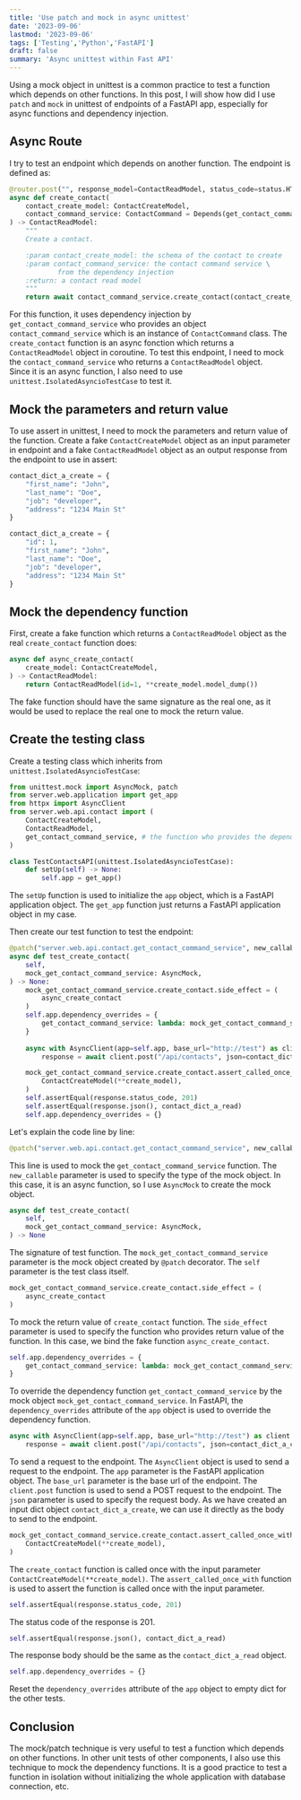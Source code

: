 ```yaml
---
title: 'Use patch and mock in async unittest'
date: '2023-09-06'
lastmod: '2023-09-06'
tags: ['Testing','Python','FastAPI']
draft: false
summary: 'Async unittest within Fast API'
---
```


Using a mock object in unittest is a common practice to test a function which depends on other functions. In this post, I will show how did I use `patch` and `mock` in unittest of endpoints of a FastAPI app, especially for async functions and dependency injection.

## Async Route

I try to test an endpoint which depends on another function. The endpoint is defined as:

```python
@router.post("", response_model=ContactReadModel, status_code=status.HTTP_201_CREATED)
async def create_contact(
    contact_create_model: ContactCreateModel,
    contact_command_service: ContactCommand = Depends(get_contact_command_service),
) -> ContactReadModel:
    """
    Create a contact.

    :param contact_create_model: the schema of the contact to create
    :param contact_command_service: the contact command service \
            from the dependency injection
    :return: a contact read model
    """
    return await contact_command_service.create_contact(contact_create_model)
```

For this function, it uses dependency injection by `get_contact_command_service` who provides an object `contact_command_service` which is an instance of `ContactCommand` class. The `create_contact` function is an async fonction which returns a `ContactReadModel` object in coroutine. To test this endpoint, I need to mock the `contact_command_service` who returns a `ContactReadModel` object.  
Since it is an async function, I also need to use `unittest.IsolatedAsyncioTestCase` to test it.

## Mock the parameters and return value

To use assert in unittest, I need to mock the parameters and return value of the function. Create a fake `ContactCreateModel` object as an input parameter in endpoint and a fake `ContactReadModel` object as an output response from the endpoint to use in assert:

```python
contact_dict_a_create = {
    "first_name": "John",
    "last_name": "Doe",
    "job": "developer",
    "address": "1234 Main St"
}

contact_dict_a_create = {
    "id": 1,
    "first_name": "John",
    "last_name": "Doe",
    "job": "developer",
    "address": "1234 Main St"
}

```

## Mock the dependency function

First, create a fake function which returns a `ContactReadModel` object as the real `create_contact` function does:

```python
async def async_create_contact(
    create_model: ContactCreateModel,
) -> ContactReadModel:
    return ContactReadModel(id=1, **create_model.model_dump())
```

The fake function should have the same signature as the real one, as it would be used to replace the real one to mock the return value.

## Create the testing class

Create a testing class which inherits from `unittest.IsolatedAsyncioTestCase`:

```python
from unittest.mock import AsyncMock, patch
from server.web.application import get_app
from httpx import AsyncClient
from server.web.api.contact import (
    ContactCreateModel,
    ContactReadModel,
    get_contact_command_service, # the function who provides the dependency
)

class TestContactsAPI(unittest.IsolatedAsyncioTestCase):
    def setUp(self) -> None:
        self.app = get_app()
```

The `setUp` function is used to initialize the `app` object, which is a FastAPI application object. The `get_app` function just returns a FastAPI application object in my case.

Then create our test function to test the endpoint:

```python
@patch("server.web.api.contact.get_contact_command_service", new_callable=AsyncMock)
async def test_create_contact(
    self,
    mock_get_contact_command_service: AsyncMock,
) -> None:
    mock_get_contact_command_service.create_contact.side_effect = (
        async_create_contact
    )
    self.app.dependency_overrides = {
        get_contact_command_service: lambda: mock_get_contact_command_service,
    }
    
    async with AsyncClient(app=self.app, base_url="http://test") as client:
        response = await client.post("/api/contacts", json=contact_dict_a_create)

    mock_get_contact_command_service.create_contact.assert_called_once_with(
        ContactCreateModel(**create_model),
    )
    self.assertEqual(response.status_code, 201)
    self.assertEqual(response.json(), contact_dict_a_read)
    self.app.dependency_overrides = {}
```

Let's explain the code line by line:

```python
@patch("server.web.api.contact.get_contact_command_service", new_callable=AsyncMock)
```

This line is used to mock the `get_contact_command_service` function. The `new_callable` parameter is used to specify the type of the mock object. In this case, it is an async function, so I use `AsyncMock` to create the mock object.

```python
async def test_create_contact(
    self,
    mock_get_contact_command_service: AsyncMock,
) -> None
```

The signature of test function. The `mock_get_contact_command_service` parameter is the mock object created by `@patch` decorator. The `self` parameter is the test class itself.  

```python
mock_get_contact_command_service.create_contact.side_effect = (
    async_create_contact
)
```

To mock the return value of `create_contact` function. The `side_effect` parameter is used to specify the function who provides return value of the function. In this case, we bind the fake function `async_create_contact`.

```python
self.app.dependency_overrides = {
    get_contact_command_service: lambda: mock_get_contact_command_service,
}
```

To override the dependency function `get_contact_command_service` by the mock object `mock_get_contact_command_service`. In FastAPI, the `dependency_overrides` attribute of the `app` object is used to override the dependency function.

```python
async with AsyncClient(app=self.app, base_url="http://test") as client:
    response = await client.post("/api/contacts", json=contact_dict_a_create)
```

To send a request to the endpoint. The `AsyncClient` object is used to send a request to the endpoint. The `app` parameter is the FastAPI application object. The `base_url` parameter is the base url of the endpoint. The `client.post` function is used to send a POST request to the endpoint. The `json` parameter is used to specify the request body. As we have created an input dict object `contact_dict_a_create`, we can use it directly as the body to send to the endpoint.

```python
mock_get_contact_command_service.create_contact.assert_called_once_with(
    ContactCreateModel(**create_model),
)
```

The `create_contact` function is called once with the input parameter `ContactCreateModel(**create_model)`. The `assert_called_once_with` function is used to assert the function is called once with the input parameter.

```python
self.assertEqual(response.status_code, 201)
```

The status code of the response is 201.

```python
self.assertEqual(response.json(), contact_dict_a_read)
```

The response body should be the same as the `contact_dict_a_read` object.

```python
self.app.dependency_overrides = {}
```

Reset the `dependency_overrides` attribute of the `app` object to empty dict for the other tests.

## Conclusion

The mock/patch technique is very useful to test a function which depends on other functions. In other unit tests of other components, I also use this technique to mock the dependency functions. It is a good practice to test a function in isolation without initializing the whole application with database connection, etc.